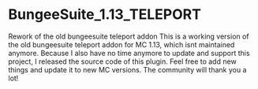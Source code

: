 # BungeeSuite_1.13_TELEPORT
Rework of  the old bungeesuite teleport addon
This is a working version of the old bungeesuite teleport addon for MC 1.13, which isnt maintained anymore. 
Because I also have no time anymore to update and support this project, I released the source code of this plugin. 
Feel free to add new things and update it to new MC versions. The community will thank you a lot!
